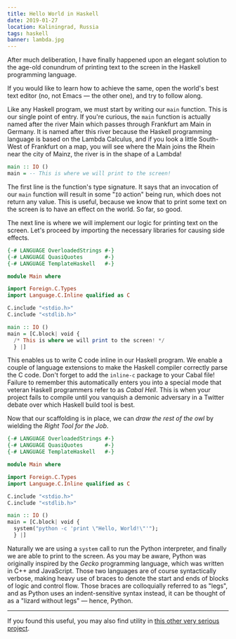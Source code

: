 ```yaml
---
title: Hello World in Haskell
date: 2019-01-27
location: Kaliningrad, Russia
tags: haskell
banner: lambda.jpg
---
```


After much deliberation, I have finally happened upon an elegant solution to
the age-old conundrum of printing text to the screen in the Haskell programming
language.

If you would like to learn how to achieve the same, open the world's best text
editor (no, not Emacs — the other one), and try to follow along.

Like any Haskell program, we must start by writing our `main` function. This is
our single point of entry. If you're curious, the `main` function is actually
named after the river Main which passes through Frankfurt am Main in Germany.
It is named after this river because the Haskell programming language is based
on the Lambda Calculus, and if you look a little South-West of Frankfurt on a
map, you will see where the Main joins the Rhein near the city of Mainz, the
river is in the shape of a Lambda!

```haskell
main :: IO ()
main = -- This is where we will print to the screen!
```

The first line is the function's type signature. It says that an invocation of
our `main` function will result in some "`IO` action" being run, which does not
return any value. This is useful, because we know that to print some text on
the screen is to have an effect on the world. So far, so good.

The next line is where we will implement our logic for printing text on the
screen. Let's proceed by importing the necessary libraries for causing side
effects.

```haskell
{-# LANGUAGE OverloadedStrings #-}
{-# LANGUAGE QuasiQuotes       #-}
{-# LANGUAGE TemplateHaskell   #-}

module Main where

import Foreign.C.Types
import Language.C.Inline qualified as C

C.include "<stdio.h>"
C.include "<stdlib.h>"

main :: IO ()
main = [C.block| void {
  /* This is where we will print to the screen! */
  } |]
```

This enables us to write C code inline in our Haskell program. We enable a
couple of language extensions to make the Haskell compiler correctly parse the
C code. Don't forget to add the `inline-c` package to your Cabal file! Failure
to remember this automatically enters you into a special mode that veteran
Haskell programmers refer to as _Cabal Hell_. This is when your project fails
to compile until you vanquish a demonic adversary in a Twitter debate over
which Haskell build tool is best.

Now that our scaffolding is in place, we can _draw the rest of the owl_ by
wielding the _Right Tool for the Job_.

```haskell
{-# LANGUAGE OverloadedStrings #-}
{-# LANGUAGE QuasiQuotes       #-}
{-# LANGUAGE TemplateHaskell   #-}

module Main where

import Foreign.C.Types
import Language.C.Inline qualified as C

C.include "<stdio.h>"
C.include "<stdlib.h>"

main :: IO ()
main = [C.block| void {
  system("python -c 'print \"Hello, World!\"'");
  } |]
```

Naturally we are using a `system` call to run the Python interpreter, and
finally we are able to print to the screen. As you may be aware, Python was
originally inspired by the _Gecko_ programming language, which was written in
C++ and JavaScript. Those two languages are of course syntactically verbose,
making heavy use of braces to denote the start and ends of blocks of logic and
control flow. Those braces are colloquially referred to as "legs", and as
Python uses an indent-sensitive syntax instead, it can be thought of as a
"lizard without legs" — hence, Python.

***

If you found this useful, you may also find utility in [this other very serious project][0].

[0]: https://github.com/jezen/is-thirteen
